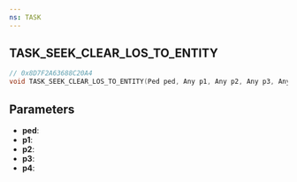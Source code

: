 ```yaml
---
ns: TASK
---
```

## TASK_SEEK_CLEAR_LOS_TO_ENTITY

```c
// 0x8D7F2A63688C20A4
void TASK_SEEK_CLEAR_LOS_TO_ENTITY(Ped ped, Any p1, Any p2, Any p3, Any p4);
```

## Parameters
* **ped**:
* **p1**:
* **p2**:
* **p3**:
* **p4**:
